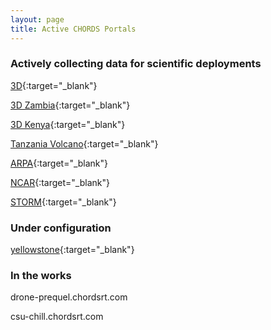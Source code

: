 ```yaml
---
layout: page
title: Active CHORDS Portals
---
```


### Actively collecting data for scientific deployments
[3D](http://3d.chordsrt.com){:target="_blank"}

[3D Zambia](http://3d-zambia.chordsrt.com){:target="_blank"}

[3D Kenya](http://3d-kenya.chordsrt.com){:target="_blank"}

[Tanzania Volcano](http://tzvolcano.chordsrt.com){:target="_blank"}

[ARPA](http://arpa.chordsrt.com){:target="_blank"}

[NCAR](http://portal.chordsrt.com){:target="_blank"}

[STORM](http://storm.chordsrt.com){:target="_blank"}

### Under configuration
[yellowstone](http://yellowstone.chordsrt.com){:target="_blank"}


### In the works
drone-prequel.chordsrt.com

csu-chill.chordsrt.com

